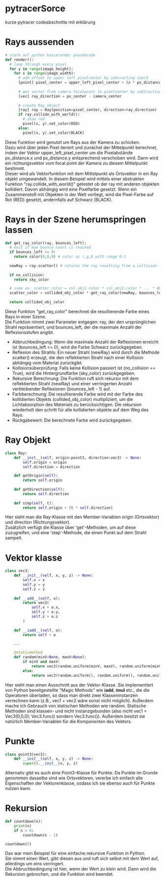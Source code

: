 # pytracerSorce
kurze pytracer codeabschnitte mit erklärung

# Rays aussenden
```python
# stark auf python basierender pseudocode 
def render():
  # loop through every pixel
  for y in range(image_height):
    for x in range(image_width):
      # add offset to upper left pixelcenter by subrracting coord
      [point] pixel_center = upper_left_pixel_center + (x * px_distance.x) + (y * px_distance.y)
      
      # get vector from camera-focalpoint to pixelcenter by subtracting coords
      [vec] ray_direction = px_center - camera_center
      
      # create Ray object
      [ray] ray = Ray(position=pixel_center, direction=ray_direction)
      if ray.collide_with_world():
        # show red
        pixel(x, y).set_color(RED)
      else:
        pixel(x, y).set_color(BLACK)
```
Diese Funktion wird genutzt um Rays aus der Kamera zu schicken.  
Dazu wird über jeden Pixel iteriert und zunächst der Mittelpunkt berechnet, 
indem der Vektor upper_left_pixel_center um die Pixelabstände px_distance.x und px_distance.y entsprechend verschoben wird. 
Dann wird ein richtungsvektor vom focal point der Kamera zu diesem Mittelpunkt bestimmt.   
Dieser wird als Vektorfunktion mit dem Mittelpunkt als Ortsvektor in ein Ray objekt umgewandelt.
In diesem Beispiel wird mittels einer abstrakten Funktion "ray.collide_with_world()" getestet ob der ray mit anderen objekten
kollidiert. Davon abhängig wird eine Pixelfarbe gesetzt.
Wenn ein Zusammenstoß mit Objekten in der Welt vorliegt, wird die Pixel-Farbe auf Rot (RED) gesetzt, andernfalls auf Schwarz (BLACK).


# Rays in der Szene herumspringen lassen 
```python
def get_ray_color(ray, bounces_left):
  # exit if max bounce count is reached
  if bounces_left <= 0:
    return color(0,0,0) # color as r,g,b with range 0-1
  
  newRay = ray.scatter() # returns the ray resulting from a collision (the reflected ray)
  
  if no_collision:
    return sky_color

  # same as: scatter_color = col_obj1.color * col_obj2.color * ... * BLACK/Skycolor 
  scatter_color = collided_obj_color * get_ray_color(newRay, bounces_left - 1)
  
  return collided_obj_color
```
Diese Funktion "get_ray_color" berechnet die resultierende Farbe eines Rays in einer Szene.  
Die Funktion nimmt zwei Parameter entgegen: ray, der den ursprünglichen Strahl repräsentiert, und bounces_left, der die maximale Anzahl der Reflexionsstufen angibt.  
- Abbruchbedingung: Wenn die maximale Anzahl der Reflexionen erreicht ist (bounces_left <= 0), wird die Farbe Schwarz zurückgegeben.  
- Reflexion des Strahls: Ein neuer Strahl (newRay) wird durch die Methode scatter() erzeugt, die den reflektierten Strahl nach einer Kollision abhängig vom Material zurückgibt.  
- Kollisionsüberprüfung: Falls keine Kollision passiert ist (no_collision == True), wird die Hintergrundfarbe (sky_color) zurückgegeben.  
- Rekursive Berechnung: Die Funktion ruft sich rekursiv mit dem reflektierten Strahl (newRay) und einer verringerten Anzahl verbleibender Reflexionen (bounces_left - 1) auf.  
- Farbberechnung: Die resultierende Farbe wird mit der Farbe des kollidierten Objekts (collided_obj_color) multipliziert, um die Lichtabsorption des Materials zu berücksichtigen. Die rekursion wiederholt den schritt für alle kollidierten objekte auf dem Weg des Rays. 
- Rückgabewert: Die berechnete Farbe wird zurückgegeben.

# Ray Objekt

```python
class Ray:
    def __init__(self, origin:point3, direction:vec3) -> None:
        self.origin = origin
        self.direction = direction

    def getOrigin(self):
        return self.origin
    
    def getDirection(self):
        return self.direction
    
    def step(self, t):
        return self.origin + (t * self.direction)
```
Hier sieht man die Ray-Klasse mit den Member-Variablen origin (Ortsvektor) und direction (Richtungsvektor).   
Zusätzlich verfügt die Klasse über 'get'-Methoden, um auf diese zuzugreifen, und eine 'step'-Methode, die einen Punkt auf dem Strahl sampelt.

# Vektor klasse
```python
class vec3:
    def __init__(self, x, y, z) -> None:
        self.x = x
        self.y = y
        self.z = z
    
    def __add__(self, o):
        return vec3(
            self.x + o.x,
            self.y + o.y,
            self.z + o.z
        )
    
    def __iadd__(self, o):
        return self + o

    ...

    @staticmethod
    def random(minV=None, maxV=None):
        if minV and maxV:
            return vec3(random.uniform(minV, maxV), random.uniform(minV, maxV), random.uniform(minV, maxV))
        else:
            return vec3(random.uniform(), random.uniform(), random.uniform())
```
Hier sieht man einen Ausschnitt aus der Vektor-Klasse. Sie implementiert von Python bereitgestellte "Magic Methods" wie __iadd__, __imul__ etc., die die Operatoren überladen,
so dass man direkt zwei Klasseninstanzen verrechnen kann (z.B., vec1 + vec2 wäre sonst nicht möglich). Außerdem mache ich Gebrauch von statischen Methoden wie random.
Statische Methoden sind klassen- und nicht instanzgebunden (also nicht vec1 = Vec3(0,0,0); Vec3.func() sondern Vec3.func()).
Außerdem besitzt sie natürlich Member-Variablen für die Komponenten des Vektors.

# Punkte
```python
class point3(vec3):
    def __init__(self, x, y, z) -> None:
        super().__init__(x, y, z)
```
Alternativ gibt es auch eine Point3-Klasse für Punkte. Da Punkte im Grunde genommen dasselbe sind wie Ortsvektoren, vererbe ich einfach alle Eigenschaften der Vektorenklasse, sodass ich sie ebenso auch für Punkte nutzen kann.

# Rekursion 
```python
def countdown(n):
    print(n)
    if n > 0:
        countdown(n - 1)

countdown(5)
```
Das war mein Beispiel für eine einfache rekursive Funktion in Python.    
Sie nimmt einen Wert, gibt diesen aus und ruft sich selbst mit dem Wert auf, allerdings um eins verringert.   
Die Abbruchbedingung ist hier, wenn der Wert zu klein wird. Dann wird die Rekursion gebrochen, und die Funktion wird beendet. 
